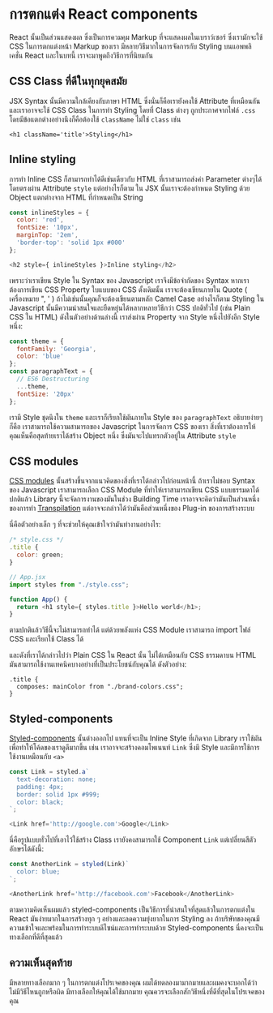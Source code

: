 # การตกแต่ง React components

React นั้นเป็นส่วนแสดงผล ซึ่งเป็นการควมคุม Markup ที่จะแสดงผลในเบราว์เซอร์ ซึ่งเรามักจะใช้ CSS ในการตกแต่งหน้า Markup ของเรา มีหลายวิธีมากในการจัดการกับ Styling บนแอพพลิเคชั่น React และในบทนี้ เราจะมาพูดถึงวิธีการที่นิยมกัน

## CSS Class ที่ดีในทุกยุคสมัย

JSX Syntax นั้นมีความใกล้เคียงกับภาษา HTML ซึ่งนั่นก็คือเรายังคงใช้ Attribute ที่เหมือนกัน และเราอาจจะใช้ CSS Class ในการทำ Styling โดยที่ Class ต่างๆ ถูกประกาศจากไฟล์ `.css` โดยมีข้อแตกต่างอย่างนึงก็คือต้องใช้ `className` ไม่ใช่ `class` เช่น

```
<h1 className='title'>Styling</h1>
``` 

## Inline styling

การทำ Inline CSS ก็สามารถทำได้ดีเช่นเดียวกับ HTML ที่เราสามารถส่งค่า Parameter ต่างๆได้โดยตรงผ่าน Attribute `style` แต่อย่างไรก็ตาม ใน JSX นั้นเราจะต้องกำหนด Styling ด้วย Object แตกต่างจาก HTML ที่กำหนดเป็น String

```js
const inlineStyles = {
  color: 'red',
  fontSize: '10px',
  marginTop: '2em',
  'border-top': 'solid 1px #000'
};

<h2 style={ inlineStyles }>Inline styling</h2>
```

เพราะว่าเราเขียน Style ใน Syntax ของ Javascript เราจึงมีข้อจำกัดของ Syntax
หากเราต้องการเขียน CSS Property ใบแบบของ CSS ดั้งเดิมนั้น  เราจะต้องเขียนภายใน Quote ( เครื่องหมาย ", ' ) ถ้าไม่เช่นนั้นคุณก็จะต้องเขียนตามหลัก Camel Case อย่างไรก็ตาม Styling ใน Javascript นั้นมีความน่าสนใจและยืดหยุ่นได้หลากหลายวิธีกว่า CSS ปกติทั่วไป (เช่น Plain CSS ใน HTML) ดังในตัวอย่างด้านล่างนี้ เราส่งผ่าน Property จาก Style หนึ่งไปยังอีก Style หนึ่ง:

```js
const theme = {
  fontFamily: 'Georgia',
  color: 'blue'
};
const paragraphText = {
  // ES6 Destructuring
  ...theme,
  fontSize: '20px'
};
```

เรามี Style ชุดนึงใน `theme` และเราก็เรียกใช้มันภายใน Style ของ `paragraphText` อธิบายง่ายๆก็คือ เราสามารถใช้ความสามารถของ Javascript ในการจัดการ CSS ของเรา สิ่งที่เราต้องการให้คุณเห็นคือสุดท้ายเราได้สร้าง Object หนึ่ง ซึ่งมันจะไปแทรกตัวอยู่ใน Attribute `style`

## CSS modules

[CSS modules](https://github.com/css-modules/css-modules/blob/master/docs/get-started.md) นั้นสร้างขึ้นจากแนวคิดของสิ่งที่เราได้กล่าวไปก่อนหน้านี้ ถ้าเราไม่ชอบ Syntax ของ Javascript เราสามารถเลือก CSS Module ที่ทำให้เราสามารถเขียน CSS แบบธรรมดาได้
ปกติแล้ว Library นี้จะจัดการงานของมันในช่วง Building Time
เราอาจจะคิดว่ามันเป็นส่วนหนึ่งของการทำ [Transpilation](https://scotch.io/tutorials/javascript-transpilers-what-they-are-why-we-need-them) แต่อาจจะกล่าวได้ว่ามันคือส่วนหนึ่งของ Plug-in ของการสร้างระบบ

นี่คือตัวอย่างเล็ก ๆ ที่จะช่วยให้คุณเข้าใจว่ามันทำงานอย่างไร:

```js
/* style.css */
.title {
  color: green;
}

// App.jsx
import styles from "./style.css";

function App() {
  return <h1 style={ styles.title }>Hello world</h1>;
}
```

ตามปกติแล้ววิธีนี้จะไม่สามารถทำได้ แต่ด้วยพลังแห่ง CSS Module เราสามารถ import ไฟล์ CSS และเรียกใช้ Class ได้

และดังที่เราได้กล่าวไปว่า Plain CSS ใน React นั้น ไม่ได้เหมือนกับ CSS ธรรมดาบน HTML มันสามารถใช้งานเทคนิคบางอย่างที่เป็นประโยชน์กับคุณได้ ดังตัวอย่าง:

```
.title {
  composes: mainColor from "./brand-colors.css";
}
```

## Styled-components

[Styled-components](https://www.styled-components.com/) นั้นต่างออกไป แทนที่จะเป็น Inline Style ที่เกิดจาก Library เราใช้มันเพื่อทำให้โค้ดของเราดูดีมากขึ้น เช่น เราอาจจะสร้างคอมโพเนนท์ `Link` ซึ่งมี Style และมีการใช้การใช้งานเหมือนกับ `<a>`

```js
const Link = styled.a`
  text-decoration: none;
  padding: 4px;
  border: solid 1px #999;
  color: black;
`;

<Link href='http://google.com'>Google</Link>
```

นี่คือรูปแบบทั่วไปที่เอาไว้ใช้สร้าง Class เรายังคงสามารถใช้ Component `Link` แต่เปลี่ยนสีตัวอักษรได้ดังนี้:

```js
const AnotherLink = styled(Link)`
  color: blue;
`;

<AnotherLink href='http://facebook.com'>Facebook</AnotherLink>
```

ตามความคิดเห็นผมแล้ว styled-components เป็นวิธีการที่น่าสนใจที่สุดแล้วในการตกแต่งใน React มันง่ายมากในการสร้างทุก ๆ อย่างและลดความยุ่งยากในการ Styling ลง ถ้าบริษัทของคุณมีความเข้าใจและพร้อมในการทำระบบดีไซน์และการทำระบบด้วย Styled-components นี่คงจะเป็นทางเลือกที่ดีที่สุดแล้ว

## ความเห็นสุดท้าย

มีหลายทางเลือกมาก ๆ ในการตกแต่งโปรเจคของคุณ ผมได้ทดลองมามากมายและผมคงจะบอกได้ว่าไม่มีวิธีไหนถูกหรือผิด มีทางเลือกให้คุณได้ใช้มากมาย คุณควรจะเลือกสักวิธีหนึ่งที่ดีที่สุดในโปรเจคของคุณ
